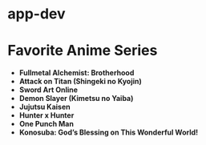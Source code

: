 # app-dev
# Favorite Anime Series
- **Fullmetal Alchemist: Brotherhood**  
- **Attack on Titan (Shingeki no Kyojin)**  
- **Sword Art Online**  
- **Demon Slayer (Kimetsu no Yaiba)**  
- **Jujutsu Kaisen**  
- **Hunter x Hunter**  
- **One Punch Man**  
- **Konosuba: God’s Blessing on This Wonderful World!** 
